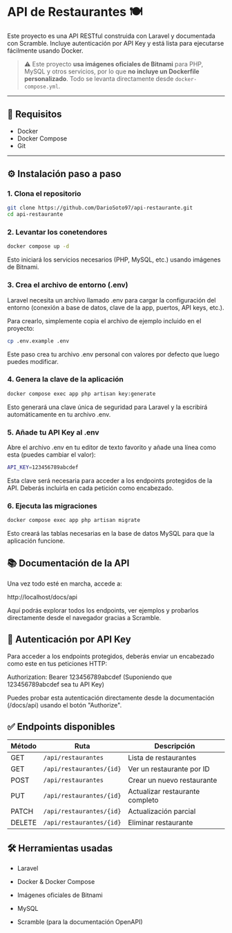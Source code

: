 # API de Restaurantes 🍽️

Este proyecto es una API RESTful construida con Laravel y documentada con Scramble. Incluye autenticación por API Key y está lista para ejecutarse fácilmente usando Docker.

> ⚠️ Este proyecto **usa imágenes oficiales de Bitnami** para PHP, MySQL y otros servicios, por lo que **no incluye un Dockerfile personalizado**. Todo se levanta directamente desde `docker-compose.yml`.

---

## 🚀 Requisitos

- Docker
- Docker Compose
- Git

---

## ⚙️ Instalación paso a paso

### 1. Clona el repositorio

```bash
git clone https://github.com/DarioSoto97/api-restaurante.git
cd api-restaurante
```

### 2. Levantar los conetendores

```bash
docker compose up -d
```
Esto iniciará los servicios necesarios (PHP, MySQL, etc.) usando imágenes de Bitnami.

### 3. Crea el archivo de entorno (.env)

Laravel necesita un archivo llamado .env para cargar la configuración del entorno (conexión a base de datos, clave de la app, puertos, API keys, etc.).

Para crearlo, simplemente copia el archivo de ejemplo incluido en el proyecto:
```bash
cp .env.example .env
```
Este paso crea tu archivo .env personal con valores por defecto que luego puedes modificar.

### 4. Genera la clave de la aplicación
```bash
docker compose exec app php artisan key:generate
```
Esto generará una clave única de seguridad para Laravel y la escribirá automáticamente en tu archivo .env.

### 5. Añade tu API Key al .env

Abre el archivo .env en tu editor de texto favorito y añade una línea como esta (puedes cambiar el valor):
```bash
API_KEY=123456789abcdef
```
  Esta clave será necesaria para acceder a los endpoints protegidos de la API. Deberás incluirla en cada petición como encabezado.

### 6. Ejecuta las migraciones
```bash
docker compose exec app php artisan migrate
```
Esto creará las tablas necesarias en la base de datos MySQL para que la aplicación funcione.

## 📚 Documentación de la API

Una vez todo esté en marcha, accede a:

http://localhost/docs/api

Aquí podrás explorar todos los endpoints, ver ejemplos y probarlos directamente desde el navegador gracias a Scramble.
## 🔐 Autenticación por API Key

Para acceder a los endpoints protegidos, deberás enviar un encabezado como este en tus peticiones HTTP:

Authorization: Bearer 123456789abcdef (Suponiendo que 123456789abcdef sea tu API Key)

Puedes probar esta autenticación directamente desde la documentación (/docs/api) usando el botón "Authorize".

## ✅ Endpoints disponibles

| Método  | Ruta                          | Descripción                   |
|---------|-------------------------------|-------------------------------|
| GET     | `/api/restaurantes`          | Lista de restaurantes         |
| GET     | `/api/restaurantes/{id}`     | Ver un restaurante por ID     |
| POST    | `/api/restaurantes`          | Crear un nuevo restaurante    |
| PUT     | `/api/restaurantes/{id}`     | Actualizar restaurante completo |
| PATCH   | `/api/restaurantes/{id}`     | Actualización parcial         |
| DELETE  | `/api/restaurantes/{id}`     | Eliminar restaurante          |


## 🛠️ Herramientas usadas

- Laravel

- Docker & Docker Compose

- Imágenes oficiales de Bitnami

- MySQL

- Scramble (para la documentación OpenAPI)


